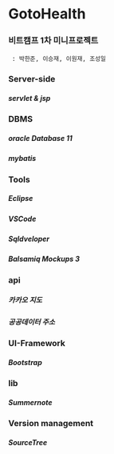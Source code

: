 # GotoHealth
### 비트캠프 1차 미니프로젝트
     : 박한준, 이승재, 이원재, 조성일


### Server-side
 #####    servlet & jsp

### DBMS
 #####    oracle Database 11
 #####    mybatis 
 
### Tools
 #####    Eclipse
 #####    VSCode
 #####    Sqldveloper
 #####    Balsamiq Mockups 3
 
### api
 #####    카카오 지도
 #####    공공데이터 주소
 
### UI-Framework
 #####    Bootstrap
 
### lib 
 #####    Summernote 

### Version management
 #####    SourceTree
 


